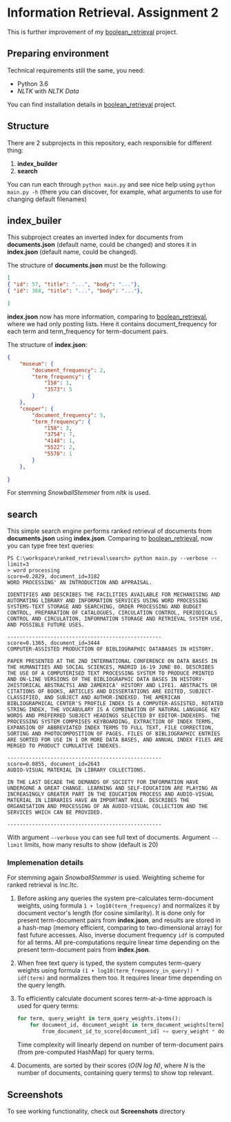 # Information Retrieval. Assignment 2

[boolean_retrieval]: https://github.com/and-kul/boolean_retrieval

This is further improvement of my [boolean_retrieval] project.

## Preparing environment
Technical requirements still the same, you need:
* Python 3.6
* *NLTK* with *NLTK Data*

You can find installation details in [boolean_retrieval] project.

## Structure
There are 2 subprojects in this repository, each responsible for different thing:
1. **index_builder**
2. **search**

You can run each through `python main.py` and see nice help using `python main.py -h` (there you can discover, for example, what arguments to use for changing default filenames)

## index_builer
This subproject creates an inverted index for documents from **documents.json** (default name, could be changed) and stores it in **index.json** (default name, could be changed).

The structure of **documents.json** must be the following:
```json
[
{ "id": 57, "title": "...", "body": "..."},
{ "id": 368, "title": "...", "body": "..."},

]
```

**index.json** now has more information, comparing to [boolean_retrieval],
where we had only posting lists. Here it contains document_frequency for each term and term_frequency for term-document pairs.

The structure of **index.json**:
```json
{
    "museum": {
        "document_frequency": 2,
        "term_frequency": {
            "158": 1,
            "3573": 5
        }
    },
    "cooper": {
        "document_frequency": 5,
        "term_frequency": {
            "158": 2,
            "3754": 7,
            "4148": 1,
            "5522": 2,
            "5578": 1
        }
    },
    
}
```

For stemming *SnowballStemmer* from *nltk* is used.

## search
This simple search engine performs ranked retrieval of documents from **documents.json** using **index.json**.
Comparing to [boolean_retrieval], now you can type free text queries:

```
PS C:\workspace\ranked_retrieval\search> python main.py --verbose --limit=3
> word processing
score=0.2829, document_id=3182
WORD PROCESSING' AN INTRODUCTION AND APPRAISAL.

IDENTIFIES AND DESCRIBES THE FACILITIES AVAILABLE FOR MECHANISING AND AUTOMATING LIBRARY AND INFORMATION SERVICES USING WORD PROCESSING SYSTEMS-TEXT STORAGE AND SEARCHING, ORDER PROCESSING AND BUDGET CONTROL, PREPARATION OF CATALOGUES, CIRCULATION CONTROL, PERIODICALS CONTROL AND CIRCULATION, INFORMATION STORAGE AND RETRIEVAL SYSTEM USE, AND POSSIBLE FUTURE USES.

--------------------------------------------------
score=0.1365, document_id=3444
COMPUTER-ASSISTED PRODUCTION OF BIBLIOGRAPHIC DATABASES IN HISTORY.

PAPER PRESENTED AT THE 2ND INTERNATIONAL CONFERENCE ON DATA BASES IN THE HUMANITIES AND SOCIAL SCIENCES, MADRID 16-19 JUNE 80. DESCRIBES THE USE OF A COMPUTERISED TEXT PROCESSING SYSTEM TO PRODUCE PRINTED AND ON-LINE VERSIONS OF THE BIBLIOGRAPHIC DATA BASES IN HISTORY-2HISTORICAL ABSTRACTS1 AND 2AMERICA' HISTORY AND LIFE1. ABSTRACTS OR CITATIONS OF BOOKS, ARTICLES AND DISSERTATIONS ARE EDITED, SUBJECT-CLASSIFIED, AND SUBJECT AND AUTHOR-INDEXED. THE AMERICAN BIBLIOGRAPHICAL CENTER'S PROFILE INDEX IS A COMPUTER-ASSISTED, ROTATED STRING INDEX, THE VOCABULARY IS A COMBINATION OF NATURAL LANGUAGE KEY WORDS AND PREFERRED SUBJECT HEADINGS SELECTED BY EDITOR-INDEXERS. THE PROCESSING SYSTEM COMPRISES KEYBOARDING, EXTRACTION OF INDEX TERMS, EXPANSION OF ABBREVIATED INDEX TERMS TO FULL TEXT, FILE CORRECTION, SORTING AND PHOTOCOMPOSITION OF PAGES. FILES OF BIBLIOGRAPHIC ENTRIES ARE SORTED FOR USE IN 1 OR MORE DATA BASES, AND ANNUAL INDEX FILES ARE MERGED TO PRODUCT CUMULATIVE INDEXES.

--------------------------------------------------
score=0.0855, document_id=2643
AUDIO-VISUAL MATERIAL IN LIBRARY COLLECTIONS.

IN THE LAST DECADE THE DEMANDS OF SOCIETY FOR INFORMATION HAVE UNDERGONE A GREAT CHANGE. LEARNING AND SELF-EDUCATION ARE PLAYING AN INCREASINGLY GREATER PART IN THE EDUCATION PROCESS AND AUDIO-VISUAL MATERIAL IN LIBRARIES HAVE AN IMPORTANT ROLE. DESCRIBES THE ORGANISATION AND PROCESSING OF AN AUDIO-VISUAL COLLECTION AND THE SERVICES WHICH CAN BE PROVIDED.

--------------------------------------------------
```
With argument `--verbose` you can see full text of documents.
Argument `--limit` limits, how many results to show (default is 20)

### Implemenation details
For stemming again *SnowballStemmer* is used. Weighting scheme for ranked retrieval is lnc.ltc.

1. Before asking any queries the system pre-calculates term-document weights, using formula `1 + log10(term_frequency)` and normalizes it by document vector's length (for cosine similarity). It is done only for present term-document pairs from **index.json**, and results are stored in a hash-map (memory efficient, comparing to two-dimensional array) for fast future accesses. Also, inverse document frequency `idf` is computed for all terms. All pre-computations require linear time depending on the present term-document pairs from **index.json**.

2. When free text query is typed, the system computes term-query weights using formula `(1 + log10(term_frequency_in_query)) * idf(term)` and normalizes them too. It requires linear time depending on the query length. 

3. To efficiently calculate document scores term-at-a-time approach is used for query terms: 
    ```python
    for term, query_weight in term_query_weights.items():
        for document_id, document_weight in term_document_weights[term].items():
            from_document_id_to_score[document_id] += query_weight * document_weight
    ```
    Time complexity will linearly depend on number of term-document pairs (from pre-computed HashMap) for query terms.

4. Documents, are sorted by their scores (*O(N log N)*, where *N* is the number of documents, containing query terms) to show top relevant.


## Screenshots
To see working functionality, check out **Screenshots** directory
